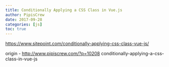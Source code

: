 ```yaml
---
title: Conditionally Applying a CSS Class in Vue.js
author: PipisCrew
date: 2017-09-28
categories: [js]
toc: true
---
```


https://www.sitepoint.com/conditionally-applying-css-class-vue-js/

origin - http://www.pipiscrew.com/?p=10208 conditionally-applying-a-css-class-in-vue-js